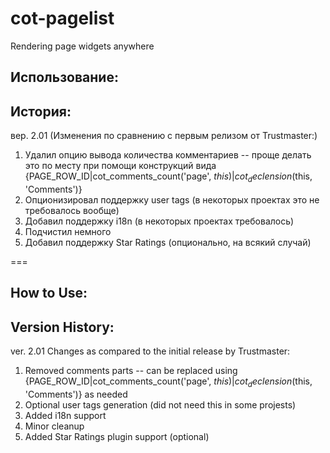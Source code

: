 # cot-pagelist
Rendering page widgets anywhere

## Использование:


## История:

вер. 2.01 (Изменения по сравнению с первым релизом от Trustmaster:)

1. Удалил опцию вывода количества комментариев -- проще делать это по месту при помощи конструкций вида {PAGE_ROW_ID|cot_comments_count('page', $this)|cot_declension($this, 'Comments')}
2. Опционизировал поддержку user tags (в некоторых проектах это не требовалось вообще)
3. Добавил поддержку i18n (в некоторых проектах требовалось)
4. Подчистил немного
5. Добавил поддержку Star Ratings (опционально, на всякий случай)

===

## How to Use:

## Version History:

ver. 2.01 Changes as compared to the initial release by Trustmaster:

1. Removed comments parts -- can be replaced using {PAGE_ROW_ID|cot_comments_count('page', $this)|cot_declension($this, 'Comments')} as needed
2. Optional user tags generation (did not need this in some projests)
3. Added i18n support
4. Minor cleanup
5. Added Star Ratings plugin support (optional)